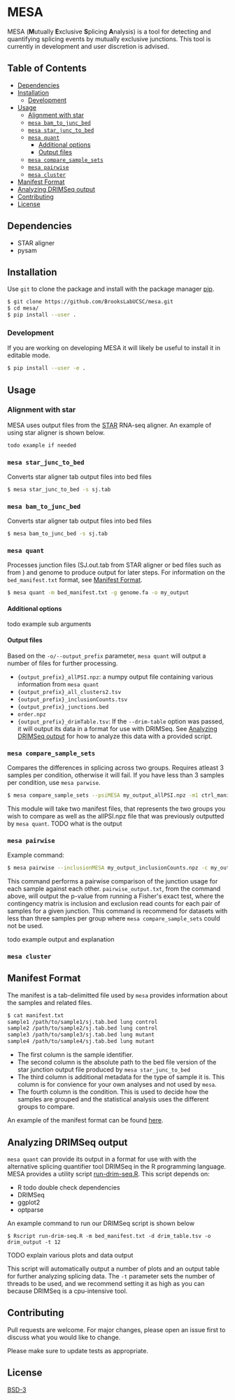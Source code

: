 # MESA
MESA (**M**utually **E**xclusive **S**plicing **A**nalysis) is a tool for detecting and quantifying splicing events
by mutually exclusive junctions.  This tool is currently in development and
user discretion is advised.

## Table of Contents
  * [Dependencies](#dependencies)
  * [Installation](#installation)
    + [Development](#development)
  * [Usage](#usage)
    + [Alignment with star](#alignment-with-star)
    + [`mesa bam_to_junc_bed`](#mesa-bam_to_junc_bed)
    + [`mesa star_junc_to_bed`](#mesa-star_junc_to_bed)
    + [`mesa quant`](#mesa-quant)
      - [Additional options](#additional-options)
      - [Output files](#output-files)
    + [`mesa compare_sample_sets`](#mesa-compare_sample_sets)
    + [`mesa pairwise`](#mesa-pairwise)
    + [`mesa cluster`](#mesa-cluster)
  * [Manifest Format](#manifest-format)
  * [Analyzing DRIMSeq output](#analyzing-drimseq-output)
  * [Contributing](#contributing)
  * [License](#license)

## Dependencies
- STAR aligner
- pysam

## Installation

Use `git` to clone the package and install with the package manager [pip](https://pip.pypa.io/en/stable/).

```bash
$ git clone https://github.com/BrooksLabUCSC/mesa.git
$ cd mesa/
$ pip install --user .
```
### Development
If you are working on developing MESA it will likely be useful to install it in editable mode.
```bash
$ pip install --user -e .
```

## Usage

### Alignment with star
MESA uses output files from the [STAR](https://github.com/alexdobin/STAR)
RNA-seq aligner. An example of using star aligner is shown below.
```bash
todo example if needed
```

### `mesa star_junc_to_bed`
Converts star aligner tab output files into bed files
```bash
$ mesa star_junc_to_bed -s sj.tab
```

### `mesa bam_to_junc_bed`
Converts star aligner tab output files into bed files
```bash
$ mesa bam_to_junc_bed -s sj.tab
```

### `mesa quant`
Processes junction files (SJ.out.tab from STAR aligner or bed files such as from ) and genome to produce output for later steps.
For information on the `bed_manifest.txt` format, see [Manifest Format](#manifest-format).
```bash
$ mesa quant -m bed_manifest.txt -g genome.fa -o my_output
```

#### Additional options
todo example sub arguments

#### Output files
Based on the `-o/--output_prefix` parameter, `mesa quant` will output a number
of files for further processing.
- `{output_prefix}_allPSI.npz`: a numpy output file containing various
  information from `mesa quant`
- `{output_prefix}_all_clusters2.tsv`
- `{output_prefix}_inclusionCounts.tsv`
- `{output_prefix}_junctions.bed`
- `order.npz`
- `{output_prefix}_drimTable.tsv`: If the `--drim-table` option was passed, it
  will output its data in a format for use with DRIMSeq. See [Analyzing DRIMSeq
  output](#analyzing-drimseq-output) for how to analyze this data with a
  provided script.

### `mesa compare_sample_sets`
Compares the differences in splicing across two groups. Requires atleast 3
samples per condition, otherwise it will fail. If you have less than 3 samples
per condition, use `mesa parwise`.
```bash
$ mesa compare_sample_sets --psiMESA my_output_allPSI.npz -m1 ctrl_manifest.txt -m2 mut_manifest.txt
```
This module will take two manifest files, that represents the two groups you
wish to compare as well as the allPSI.npz file that was previously outputted by
`mesa quant`. TODO what is the output

### `mesa pairwise`
Example command:

```bash
$ mesa pairwise --inclusionMESA my_output_inclusionCounts.npz -c my_output_all_clusters2.tsv >pairwise_output.txt
```

This command performs a pairwise comparison of the junction usage for each
sample against each other. `pairwise_output.txt`, from the command above, will
output the p-value from running a Fisher's exact test, where the contingency
matrix is inclusion and exclusion read counts for each pair of samples for a
given junction. This command is recommend for datasets with less than three
samples per group where `mesa compare_sample_sets` could not be used.

todo example output and explanation

### `mesa cluster`

## Manifest Format
The manifest is a tab-delimitted file used by `mesa` provides information about
the samples and related files.
```bash
$ cat manifest.txt
sample1 /path/to/sample1/sj.tab.bed lung control
sample2 /path/to/sample2/sj.tab.bed lung control
sample3 /path/to/sample3/sj.tab.bed lung mutant
sample4 /path/to/sample4/sj.tab.bed lung mutant
```
- The first column is the sample identifier.
- The second column is the absolute path to the bed file version of the star junction output file produced by `mesa star_junc_to_bed`
- The third column is additional metadata for the type of sample it is. This column is for convience for your own analyses and not used by `mesa`.
- The fourth column is the condition. This is used to decide how the samples are
grouped and the statistical analysis uses the different groups to compare.

An example of the manifest format can be found [here](data/example_manifest.txt).

## Analyzing DRIMSeq output
`mesa quant` can provide its output in a format for use with with the
alternative splicing quantifier tool DRIMSeq in the R programming language.
MESA provides a utility script [run-drim-seq.R](scripts/run-drim-seq.R). This
script depends on:
- R todo double check dependencies
- DRIMSeq
- ggplot2
- optparse

An example command to run our DRIMSeq script is shown below
```
$ Rscript run-drim-seq.R -m bed_manifest.txt -d drim_table.tsv -o drim_output -t 12
```

TODO explain various plots and data output

This script will automatically output a number of plots and an output table for
further analyzing splicing data. The `-t` parameter sets the number of threads
to be used, and we recommend setting it as high as you can because DRIMSeq is a
cpu-intensive tool.

## Contributing
Pull requests are welcome. For major changes, please open an issue first to discuss what you would like to change.

Please make sure to update tests as appropriate.

## License
[BSD-3](LICENSE)
